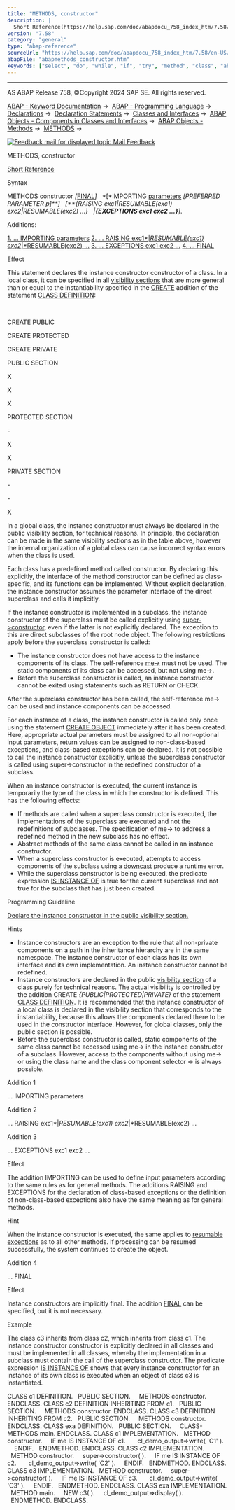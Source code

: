 ```yaml
---
title: "METHODS, constructor"
description: |
  Short Reference(https://help.sap.com/doc/abapdocu_758_index_htm/7.58/en-US/abapmethods_shortref.htm) Syntax METHODS constructor FINAL(https://help.sap.com/doc/abapdocu_758_index_htm/7.58/en-US/abapmethods_abstract_final.htm) IMPORTING parameters(https://help.sap.com/doc/abapdocu_75
version: "7.58"
category: "general"
type: "abap-reference"
sourceUrl: "https://help.sap.com/doc/abapdocu_758_index_htm/7.58/en-US/abapmethods_constructor.htm"
abapFile: "abapmethods_constructor.htm"
keywords: ["select", "do", "while", "if", "try", "method", "class", "abapmethods", "constructor"]
---
```


* * *

AS ABAP Release 758, ©Copyright 2024 SAP SE. All rights reserved.

[ABAP - Keyword Documentation](https://help.sap.com/doc/abapdocu_758_index_htm/7.58/en-US/abenabap.htm) →  [ABAP - Programming Language](https://help.sap.com/doc/abapdocu_758_index_htm/7.58/en-US/abenabap_reference.htm) →  [Declarations](https://help.sap.com/doc/abapdocu_758_index_htm/7.58/en-US/abendeclarations.htm) →  [Declaration Statements](https://help.sap.com/doc/abapdocu_758_index_htm/7.58/en-US/abenabap_declarations.htm) →  [Classes and Interfaces](https://help.sap.com/doc/abapdocu_758_index_htm/7.58/en-US/abenclasses_and_interfaces.htm) →  [ABAP Objects - Components in Classes and Interfaces](https://help.sap.com/doc/abapdocu_758_index_htm/7.58/en-US/abenclass_ifac_components.htm) →  [ABAP Objects - Methods](https://help.sap.com/doc/abapdocu_758_index_htm/7.58/en-US/abenmethods.htm) →  [METHODS](https://help.sap.com/doc/abapdocu_758_index_htm/7.58/en-US/abapmethods.htm) → 

 [![](Mail.gif?object=Mail.gif "Feedback mail for displayed topic") Mail Feedback](mailto:f1_help@sap.com?subject=Feedback%20on%20ABAP%20Documentation&body=Document:%20METHODS%2C%20constructor%2C%20ABAPMETHODS_CONSTRUCTOR%2C%20758%0D%0A%0D%0AError:%0D%0A%0D%0A%0D%0A%0D%0ASuggestion%20for%20improvement:)

METHODS, constructor

[Short Reference](https://help.sap.com/doc/abapdocu_758_index_htm/7.58/en-US/abapmethods_shortref.htm)

Syntax

METHODS constructor *\[*[FINAL](https://help.sap.com/doc/abapdocu_758_index_htm/7.58/en-US/abapmethods_abstract_final.htm)*\]*
  *\[*IMPORTING [parameters](https://help.sap.com/doc/abapdocu_758_index_htm/7.58/en-US/abapmethods_parameters.htm) *\[*PREFERRED PARAMETER p*\]**\]*
  *\[**{*RAISING exc1*|*RESUMABLE(exc1) exc2*|*RESUMABLE(exc2) ...*}*
  *|**{*EXCEPTIONS exc1 exc2 ...*}**\]*.

Additions:

[1\. ... IMPORTING parameters](#!ABAP_ADDITION_1@1@)
[2\. ... RAISING exc1*|*RESUMABLE(exc1) exc2*|*RESUMABLE(exc2) ...](#!ABAP_ADDITION_2@2@)
[3\. ... EXCEPTIONS exc1 exc2 ...](#!ABAP_ADDITION_3@3@)
[4\. ... FINAL](#!ABAP_ADDITION_4@4@)

Effect

This statement declares the instance constructor constructor of a class. In a local class, it can be specified in all [visibility sections](https://help.sap.com/doc/abapdocu_758_index_htm/7.58/en-US/abenvisibility_section_glosry.htm "Glossary Entry") that are more general than or equal to the instantiability specified in the [CREATE](https://help.sap.com/doc/abapdocu_758_index_htm/7.58/en-US/abapclass_options.htm) addition of the statement [CLASS DEFINITION](https://help.sap.com/doc/abapdocu_758_index_htm/7.58/en-US/abapclass_definition.htm):

 

CREATE PUBLIC

CREATE PROTECTED

CREATE PRIVATE

PUBLIC SECTION

X

X

X

PROTECTED SECTION

\-

X

X

PRIVATE SECTION

\-

\-

X

In a global class, the instance constructor must always be declared in the public visibility section, for technical reasons. In principle, the declaration can be made in the same visibility sections as in the table above, however the internal organization of a global class can cause incorrect syntax errors when the class is used.

Each class has a predefined method called constructor. By declaring this explicitly, the interface of the method constructor can be defined as class-specific, and its functions can be implemented. Without explicit declaration, the instance constructor assumes the parameter interface of the direct superclass and calls it implicitly.

If the instance constructor is implemented in a subclass, the instance constructor of the superclass must be called explicitly using [super->constructor](https://help.sap.com/doc/abapdocu_758_index_htm/7.58/en-US/abapcall_method_meth_super.htm), even if the latter is not explicitly declared. The exception to this are direct subclasses of the root node object. The following restrictions apply before the superclass constructor is called:

-   The instance constructor does not have access to the instance components of its class. The self-reference [me->](https://help.sap.com/doc/abapdocu_758_index_htm/7.58/en-US/abenme.htm) must not be used. The static components of its class can be accessed, but not using me->.
-   Before the superclass constructor is called, an instance constructor cannot be exited using statements such as RETURN or CHECK.

After the superclass constructor has been called, the self-reference me-> can be used and instance components can be accessed.

For each instance of a class, the instance constructor is called only once using the statement [CREATE OBJECT](https://help.sap.com/doc/abapdocu_758_index_htm/7.58/en-US/abapcreate_object.htm) immediately after it has been created. Here, appropriate actual parameters must be assigned to all non-optional input parameters, return values can be assigned to non-class-based exceptions, and class-based exceptions can be declared. It is not possible to call the instance constructor explicitly, unless the superclass constructor is called using super->constructor in the redefined constructor of a subclass.

When an instance constructor is executed, the current instance is temporarily the type of the class in which the constructor is defined. This has the following effects:

-   If methods are called when a superclass constructor is executed, the implementations of the superclass are executed and not the redefinitions of subclasses. The specification of me-> to address a redefined method in the new subclass has no effect.
-   Abstract methods of the same class cannot be called in an instance constructor.
-   When a superclass constructor is executed, attempts to access components of the subclass using a [downcast](https://help.sap.com/doc/abapdocu_758_index_htm/7.58/en-US/abendown_cast_glosry.htm "Glossary Entry") produce a runtime error.
-   While the superclass constructor is being executed, the predicate expression [IS INSTANCE OF](https://help.sap.com/doc/abapdocu_758_index_htm/7.58/en-US/abenlogexp_instance_of.htm) is true for the current superclass and not true for the subclass that has just been created.

Programming Guideline

[Declare the instance constructor in the public visibility section.](https://help.sap.com/doc/abapdocu_758_index_htm/7.58/en-US/abeninstance_constructor_guidl.htm "Guideline")

Hints

-   Instance constructors are an exception to the rule that all non-private components on a path in the inheritance hierarchy are in the same namespace. The instance constructor of each class has its own interface and its own implementation. An instance constructor cannot be redefined.
-   Instance constructors are declared in the public [visibility section](https://help.sap.com/doc/abapdocu_758_index_htm/7.58/en-US/abenvisibility_section_glosry.htm "Glossary Entry") of a class purely for technical reasons. The actual visibility is controlled by the addition CREATE *{*PUBLIC*|*PROTECTED*|*PRIVATE*}* of the statement [CLASS DEFINITION](https://help.sap.com/doc/abapdocu_758_index_htm/7.58/en-US/abapclass_definition.htm). It is recommended that the instance constructor of a local class is declared in the visibility section that corresponds to the instantiability, because this allows the components declared there to be used in the constructor interface. However, for global classes, only the public section is possible.
-   Before the superclass constructor is called, static components of the same class cannot be accessed using me-> in the instance constructor of a subclass. However, access to the components without using me-> or using the class name and the class component selector \=> is always possible.

Addition 1   

... IMPORTING parameters

Addition 2   

... RAISING exc1*|*RESUMABLE(exc1) exc2*|*RESUMABLE(exc2) ...

Addition 3   

... EXCEPTIONS exc1 exc2 ...

Effect

The addition IMPORTING can be used to define input parameters according to the same rules as for general methods. The additions RAISING and EXCEPTIONS for the declaration of class-based exceptions or the definition of non-class-based exceptions also have the same meaning as for general methods.

Hint

When the instance constructor is executed, the same applies to [resumable exceptions](https://help.sap.com/doc/abapdocu_758_index_htm/7.58/en-US/abenresumable_exception_glosry.htm "Glossary Entry") as to all other methods. If processing can be resumed successfully, the system continues to create the object.

Addition 4   

... FINAL

Effect

Instance constructors are implicitly final. The addition [FINAL](https://help.sap.com/doc/abapdocu_758_index_htm/7.58/en-US/abapmethods_abstract_final.htm) can be specified, but it is not necessary.

Example

The class c3 inherits from class c2, which inherits from class c1. The instance constructor constructor is explicitly declared in all classes and must be implemented in all classes, whereby the implementation in a subclass must contain the call of the superclass constructor. The predicate expression [IS INSTANCE OF](https://help.sap.com/doc/abapdocu_758_index_htm/7.58/en-US/abenlogexp_instance_of.htm) shows that every instance constructor for an instance of its own class is executed when an object of class c3 is instantiated.

CLASS c1 DEFINITION.
  PUBLIC SECTION.
    METHODS constructor.
ENDCLASS.
CLASS c2 DEFINITION INHERITING FROM c1.
  PUBLIC SECTION.
    METHODS constructor.
ENDCLASS.
CLASS c3 DEFINITION INHERITING FROM c2.
  PUBLIC SECTION.
    METHODS constructor.
ENDCLASS.
CLASS exa DEFINITION.
  PUBLIC SECTION.
    CLASS-METHODS main.
ENDCLASS.
CLASS c1 IMPLEMENTATION.
  METHOD constructor.
    IF me IS INSTANCE OF c1.
      cl\_demo\_output=>write( 'C1' ).
    ENDIF.
  ENDMETHOD.
ENDCLASS.
CLASS c2 IMPLEMENTATION.
  METHOD constructor.
    super->constructor( ).
    IF me IS INSTANCE OF c2.
      cl\_demo\_output=>write( 'C2' ).
    ENDIF.
  ENDMETHOD.
ENDCLASS.
CLASS c3 IMPLEMENTATION.
  METHOD constructor.
    super->constructor( ).
    IF me IS INSTANCE OF c3.
      cl\_demo\_output=>write( 'C3' ).
    ENDIF.
  ENDMETHOD.
ENDCLASS.
CLASS exa IMPLEMENTATION.
  METHOD main.
    NEW c3( ).
    cl\_demo\_output=>display( ).
  ENDMETHOD.
ENDCLASS.